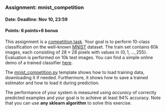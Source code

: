 ### Assignment: mnist_competition
#### Date: Deadline: Nov 10, 23:59
#### Points: 6 points+6 bonus

This assignment is a [competition task](https://ufal.mff.cuni.cz/courses/npfl129/2021-winter#competitions). Your goal
is to perform 10-class classification on the well-known
[MNIST](http://yann.lecun.com/exdb/mnist/) dataset.
The train set contains 60k images, each consisting of $28×28$ pixels with values
in $\{0, 1, …, 255\}$. Evaluation is performed on 10k test images.
You can find a simple online demo of a trained classifier
[here](https://ufal.mff.cuni.cz/~straka/courses/npfl129/2021/demos/mnist_web.html).

The [mnist_competition.py](https://github.com/ufal/npfl129/tree/past-2021/labs/04/mnist_competition.py)
template shows how to load training data, downloading it if needed.
Furthermore, it shows how to save a trained estimator and how to load it during
prediction.

The performance of your system is measured using _accuracy_ of correctly
predicted examples and your goal is to achieve at least 94% accuracy.
 Note that you can use **any sklearn algorithm** to solve this exercise.
